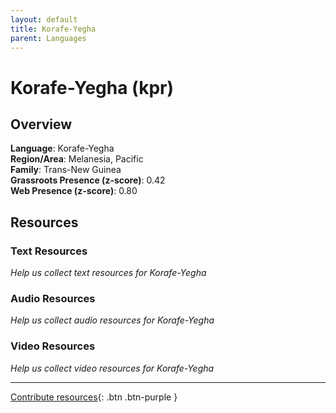 ```yaml
---
layout: default
title: Korafe-Yegha
parent: Languages
---
```


# Korafe-Yegha (kpr)

## Overview

**Language**: Korafe-Yegha  
**Region/Area**: Melanesia, Pacific  
**Family**: Trans-New Guinea  
**Grassroots Presence (z-score)**: 0.42  
**Web Presence (z-score)**: 0.80  

## Resources

### Text Resources
*Help us collect text resources for Korafe-Yegha*

### Audio Resources
*Help us collect audio resources for Korafe-Yegha*

### Video Resources
*Help us collect video resources for Korafe-Yegha*

---

[Contribute resources](https://forms.office.com/e/1SfLJx3u1r){: .btn .btn-purple }
